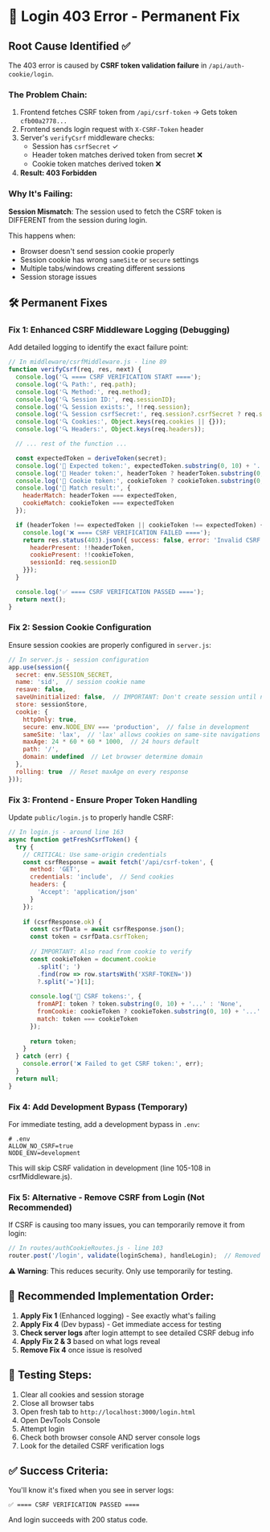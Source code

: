 # 🔧 Login 403 Error - Permanent Fix

## Root Cause Identified ✅

The 403 error is caused by **CSRF token validation failure** in `/api/auth-cookie/login`.

### The Problem Chain:

1. Frontend fetches CSRF token from `/api/csrf-token` → Gets token `cfb00a2778...`
2. Frontend sends login request with `X-CSRF-Token` header
3. Server's `verifyCsrf` middleware checks:
   - Session has `csrfSecret` ✓
   - Header token matches derived token from secret ❌
   - Cookie token matches derived token ❌
4. **Result: 403 Forbidden**

### Why It's Failing:

**Session Mismatch**: The session used to fetch the CSRF token is DIFFERENT from the session during login.

This happens when:
- Browser doesn't send session cookie properly
- Session cookie has wrong `sameSite` or `secure` settings
- Multiple tabs/windows creating different sessions
- Session storage issues

## 🛠️ Permanent Fixes

### Fix 1: Enhanced CSRF Middleware Logging (Debugging)

Add detailed logging to identify the exact failure point:

```javascript
// In middleware/csrfMiddleware.js - line 89
function verifyCsrf(req, res, next) {
  console.log('🔍 ==== CSRF VERIFICATION START ====');
  console.log('🔍 Path:', req.path);
  console.log('🔍 Method:', req.method);
  console.log('🔍 Session ID:', req.sessionID);
  console.log('🔍 Session exists:', !!req.session);
  console.log('🔍 Session csrfSecret:', req.session?.csrfSecret ? req.session.csrfSecret.substring(0, 10) + '...' : 'MISSING');
  console.log('🔍 Cookies:', Object.keys(req.cookies || {}));
  console.log('🔍 Headers:', Object.keys(req.headers));

  // ... rest of the function ...

  const expectedToken = deriveToken(secret);
  console.log('🔐 Expected token:', expectedToken.substring(0, 10) + '...');
  console.log('🔐 Header token:', headerToken ? headerToken.substring(0, 10) + '...' : 'MISSING');
  console.log('🔐 Cookie token:', cookieToken ? cookieToken.substring(0, 10) + '...' : 'MISSING');
  console.log('🔐 Match result:', {
    headerMatch: headerToken === expectedToken,
    cookieMatch: cookieToken === expectedToken
  });

  if (headerToken !== expectedToken || cookieToken !== expectedToken) {
    console.log('❌ ==== CSRF VERIFICATION FAILED ====');
    return res.status(403).json({ success: false, error: 'Invalid CSRF token', details: {
      headerPresent: !!headerToken,
      cookiePresent: !!cookieToken,
      sessionId: req.sessionID
    }});
  }

  console.log('✅ ==== CSRF VERIFICATION PASSED ====');
  return next();
}
```

### Fix 2: Session Cookie Configuration

Ensure session cookies are properly configured in `server.js`:

```javascript
// In server.js - session configuration
app.use(session({
  secret: env.SESSION_SECRET,
  name: 'sid',  // session cookie name
  resave: false,
  saveUninitialized: false,  // IMPORTANT: Don't create session until needed
  store: sessionStore,
  cookie: {
    httpOnly: true,
    secure: env.NODE_ENV === 'production',  // false in development
    sameSite: 'lax',  // 'lax' allows cookies on same-site navigations
    maxAge: 24 * 60 * 60 * 1000,  // 24 hours default
    path: '/',
    domain: undefined  // Let browser determine domain
  },
  rolling: true  // Reset maxAge on every response
}));
```

### Fix 3: Frontend - Ensure Proper Token Handling

Update `public/login.js` to properly handle CSRF:

```javascript
// In login.js - around line 163
async function getFreshCsrfToken() {
  try {
    // CRITICAL: Use same-origin credentials
    const csrfResponse = await fetch('/api/csrf-token', {
      method: 'GET',
      credentials: 'include',  // Send cookies
      headers: {
        'Accept': 'application/json'
      }
    });
    
    if (csrfResponse.ok) {
      const csrfData = await csrfResponse.json();
      const token = csrfData.csrfToken;
      
      // IMPORTANT: Also read from cookie to verify
      const cookieToken = document.cookie
        .split('; ')
        .find(row => row.startsWith('XSRF-TOKEN='))
        ?.split('=')[1];
      
      console.log('🔐 CSRF tokens:', {
        fromAPI: token ? token.substring(0, 10) + '...' : 'None',
        fromCookie: cookieToken ? cookieToken.substring(0, 10) + '...' : 'None',
        match: token === cookieToken
      });
      
      return token;
    }
  } catch (err) {
    console.error('❌ Failed to get CSRF token:', err);
  }
  return null;
}
```

### Fix 4: Add Development Bypass (Temporary)

For immediate testing, add a development bypass in `.env`:

```env
# .env
ALLOW_NO_CSRF=true
NODE_ENV=development
```

This will skip CSRF validation in development (line 105-108 in csrfMiddleware.js).

### Fix 5: Alternative - Remove CSRF from Login (Not Recommended)

If CSRF is causing too many issues, you can temporarily remove it from login:

```javascript
// In routes/authCookieRoutes.js - line 103
router.post('/login', validate(loginSchema), handleLogin);  // Removed verifyCsrf
```

**⚠️ Warning**: This reduces security. Only use temporarily for testing.

## 🎯 Recommended Implementation Order:

1. **Apply Fix 1** (Enhanced logging) - See exactly what's failing
2. **Apply Fix 4** (Dev bypass) - Get immediate access for testing
3. **Check server logs** after login attempt to see detailed CSRF debug info
4. **Apply Fix 2 & 3** based on what logs reveal
5. **Remove Fix 4** once issue is resolved

## 🧪 Testing Steps:

1. Clear all cookies and session storage
2. Close all browser tabs
3. Open fresh tab to `http://localhost:3000/login.html`
4. Open DevTools Console
5. Attempt login
6. Check both browser console AND server console logs
7. Look for the detailed CSRF verification logs

## ✅ Success Criteria:

You'll know it's fixed when you see in server logs:
```
✅ ==== CSRF VERIFICATION PASSED ====
```

And login succeeds with 200 status code.






